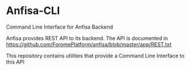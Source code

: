 # Anfisa-CLI
Command Line Interface for Anfisa Backend

Anfisa provides REST API to its backend. The API is documented in https://github.com/ForomePlatform/anfisa/blob/master/app/REST.txt

This repository contains utilities that provide a Command Line Interface to this API
